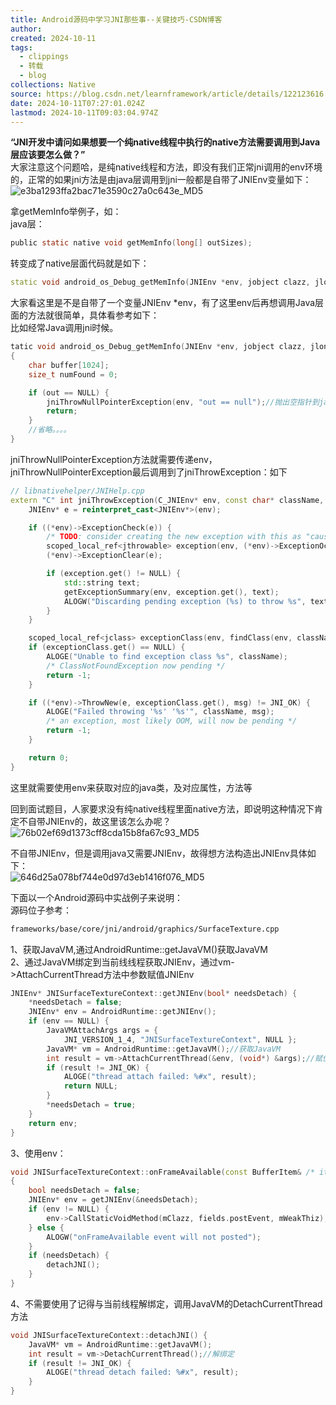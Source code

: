 ```yaml
---
title: Android源码中学习JNI那些事--关键技巧-CSDN博客
author: 
created: 2024-10-11
tags:
  - clippings
  - 转载
  - blog
collections: Native
source: https://blog.csdn.net/learnframework/article/details/122123616
date: 2024-10-11T07:27:01.024Z
lastmod: 2024-10-11T09:03:04.974Z
---
```

**“JNI开发中请问如果想要一个纯native线程中执行的native方法需要调用到Java层应该要怎么做？”**\
大家注意这个问题哈，是纯native线程和方法，即没有我们正常jni调用的env环境的，正常的如果jni方法是由java层调用到jni一般都是自带了JNIEnv变量如下：\
![e3ba1293ffa2bac71e3590c27a0c643e\_MD5](https://picgo.myjojo.fun:666/i/2024/10/11/6708d3f6b3038.png)

拿getMemInfo举例子，如：\
java层：

```c
public static native void getMemInfo(long[] outSizes);
```

转变成了native层面代码就是如下：

```cpp
static void android_os_Debug_getMemInfo(JNIEnv *env, jobject clazz, jlongArray out)
```

大家看这里是不是自带了一个变量JNIEnv \*env，有了这里env后再想调用Java层面的方法就很简单，具体看参考如下：\
比如经常Java调用jni时候。

```cpp
tatic void android_os_Debug_getMemInfo(JNIEnv *env, jobject clazz, jlongArray out)
{
    char buffer[1024];
    size_t numFound = 0;

    if (out == NULL) {
        jniThrowNullPointerException(env, "out == null");//抛出空指针到java
        return;
    }
    //省略。。。。
}
```

jniThrowNullPointerException方法就需要传递env，jniThrowNullPointerException最后调用到了jniThrowException：如下

```cpp
// libnativehelper/JNIHelp.cpp
extern "C" int jniThrowException(C_JNIEnv* env, const char* className, const char* msg) {
    JNIEnv* e = reinterpret_cast<JNIEnv*>(env);

    if ((*env)->ExceptionCheck(e)) {
        /* TODO: consider creating the new exception with this as "cause" */
        scoped_local_ref<jthrowable> exception(env, (*env)->ExceptionOccurred(e));
        (*env)->ExceptionClear(e);

        if (exception.get() != NULL) {
            std::string text;
            getExceptionSummary(env, exception.get(), text);
            ALOGW("Discarding pending exception (%s) to throw %s", text.c_str(), className);
        }
    }

    scoped_local_ref<jclass> exceptionClass(env, findClass(env, className));
    if (exceptionClass.get() == NULL) {
        ALOGE("Unable to find exception class %s", className);
        /* ClassNotFoundException now pending */
        return -1;
    }

    if ((*env)->ThrowNew(e, exceptionClass.get(), msg) != JNI_OK) {
        ALOGE("Failed throwing '%s' '%s'", className, msg);
        /* an exception, most likely OOM, will now be pending */
        return -1;
    }

    return 0;
}
```

这里就需要使用env来获取对应的java类，及对应属性，方法等

回到面试题目，人家要求没有纯native线程里面native方法，即说明这种情况下肯定不自带JNIEnv的，故这里该怎么办呢？\
![76b02ef69d1373cff8cda15b8fa67c93\_MD5](https://picgo.myjojo.fun:666/i/2024/10/11/6708d3f6b3b53.png)

不自带JNIEnv，但是调用java又需要JNIEnv，故得想方法构造出JNIEnv具体如下：\
![646d25a078bf744e0d97d3eb1416f076\_MD5](https://picgo.myjojo.fun:666/i/2024/10/11/6708d3f6b301b.png)

下面以一个Android源码中实战例子来说明：\
源码位子参考：

```bash
frameworks/base/core/jni/android/graphics/SurfaceTexture.cpp
```

1、获取JavaVM,通过AndroidRuntime::getJavaVM()获取JavaVM\
2、通过JavaVM绑定到当前线线程获取JNIEnv，通过vm->AttachCurrentThread方法中参数赋值JNIEnv

```c
JNIEnv* JNISurfaceTextureContext::getJNIEnv(bool* needsDetach) {
    *needsDetach = false;
    JNIEnv* env = AndroidRuntime::getJNIEnv();
    if (env == NULL) {
        JavaVMAttachArgs args = {
            JNI_VERSION_1_4, "JNISurfaceTextureContext", NULL };
        JavaVM* vm = AndroidRuntime::getJavaVM();//获取JavaVM
        int result = vm->AttachCurrentThread(&env, (void*) &args);//赋值env
        if (result != JNI_OK) {
            ALOGE("thread attach failed: %#x", result);
            return NULL;
        }
        *needsDetach = true;
    }
    return env;
}
```

3、使用env：

```cpp
void JNISurfaceTextureContext::onFrameAvailable(const BufferItem& /* item */)
{
    bool needsDetach = false;
    JNIEnv* env = getJNIEnv(&needsDetach);
    if (env != NULL) {
        env->CallStaticVoidMethod(mClazz, fields.postEvent, mWeakThiz);//使用env调用java方法
    } else {
        ALOGW("onFrameAvailable event will not posted");
    }
    if (needsDetach) {
        detachJNI();
    }
}
```

4、不需要使用了记得与当前线程解绑定，调用JavaVM的DetachCurrentThread方法

```cpp
void JNISurfaceTextureContext::detachJNI() {
    JavaVM* vm = AndroidRuntime::getJavaVM();
    int result = vm->DetachCurrentThread();//解绑定
    if (result != JNI_OK) {
        ALOGE("thread detach failed: %#x", result);
    }
}
```
